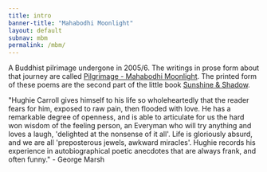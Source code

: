 ```yaml
---
title: intro 
banner-title: "Mahabodhi Moonlight" 
layout: default
subnav: mbm
permalink: /mbm/
---
```


A Buddhist pilrimage undergone in 2005/6. The writings in prose form
about that journey are called
[Pilgrimage - Mahabodhi
Moonlight](/pages/prose/pilgrimage/010-leaving.html). The printed form of
these poems are the second part of the little book [Sunshine &
Shadow](/sun/).


"Hughie Carroll gives himself to his life so wholeheartedly that the
reader fears for him, exposed to raw pain, then flooded with love.
He has a remarkable degree of openness, and is able to articulate
for us the hard won wisdom of the feeling person, an Everyman who
will try anything and loves a laugh, 'delighted at the nonsense of
it all'. Life is gloriously absurd, and we are all 'preposterous
jewels, awkward miracles'.  Hughie records his experience in
autobiographical poetic anecdotes that are always frank, and often
funny." - George Marsh
